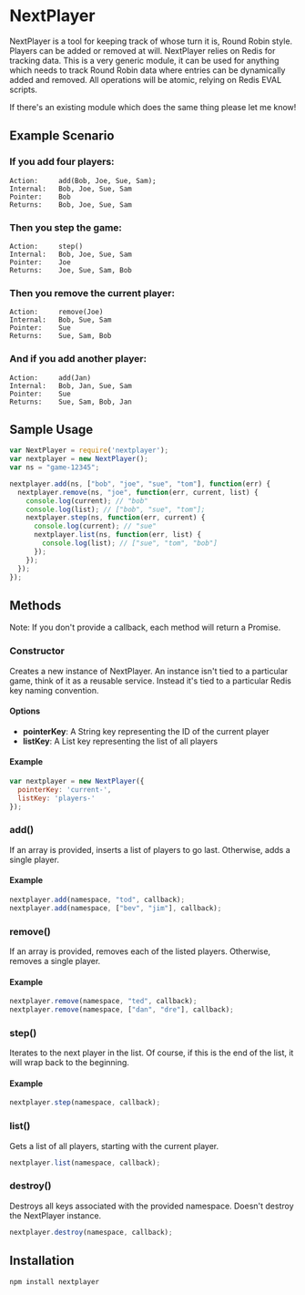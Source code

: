 # NextPlayer

NextPlayer is a tool for keeping track of whose turn it is, Round Robin style. Players can be added or removed at will. NextPlayer relies on Redis for tracking data. This is a very generic module, it can be used for anything which needs to track Round Robin data where entries can be dynamically added and removed. All operations will be atomic, relying on Redis EVAL scripts.

If there's an existing module which does the same thing please let me know!

## Example Scenario

### If you add four players:

```
Action:     add(Bob, Joe, Sue, Sam);
Internal:   Bob, Joe, Sue, Sam
Pointer:    Bob
Returns:    Bob, Joe, Sue, Sam
```

### Then you step the game:

```
Action:     step()
Internal:   Bob, Joe, Sue, Sam
Pointer:    Joe
Returns:    Joe, Sue, Sam, Bob
```

### Then you remove the current player:

```
Action:     remove(Joe)
Internal:   Bob, Sue, Sam
Pointer:    Sue
Returns:    Sue, Sam, Bob
```

### And if you add another player:

```
Action:     add(Jan)
Internal:   Bob, Jan, Sue, Sam
Pointer:    Sue
Returns:    Sue, Sam, Bob, Jan
```

## Sample Usage

```javascript
var NextPlayer = require('nextplayer');
var nextplayer = new NextPlayer();
var ns = "game-12345";

nextplayer.add(ns, ["bob", "joe", "sue", "tom"], function(err) {
  nextplayer.remove(ns, "joe", function(err, current, list) {
    console.log(current); // "bob"
    console.log(list); // ["bob", "sue", "tom"];
    nextplayer.step(ns, function(err, current) {
      console.log(current); // "sue"
      nextplayer.list(ns, function(err, list) {
        console.log(list); // ["sue", "tom", "bob"]
      });
    });
  });
});
```

## Methods

Note: If you don't provide a callback, each method will return a Promise.

### Constructor

Creates a new instance of NextPlayer. An instance isn't tied to a particular game, think of it as a reusable service. Instead it's tied to a particular Redis key naming convention.

#### Options

* **pointerKey**: A String key representing the ID of the current player
* **listKey**: A List key representing the list of all players

#### Example

```javascript
var nextplayer = new NextPlayer({
  pointerKey: 'current-',
  listKey: 'players-'
});
```

### add()

If an array is provided, inserts a list of players to go last. Otherwise, adds a single player.

#### Example

```javascript
nextplayer.add(namespace, "tod", callback);
nextplayer.add(namespace, ["bev", "jim"], callback);
```

### remove()

If an array is provided, removes each of the listed players. Otherwise, removes a single player.

#### Example

```javascript
nextplayer.remove(namespace, "ted", callback);
nextplayer.remove(namespace, ["dan", "dre"], callback);
```

### step()

Iterates to the next player in the list. Of course, if this is the end of the list, it will wrap back to the beginning.

#### Example

```javascript
nextplayer.step(namespace, callback);
```

### list()

Gets a list of all players, starting with the current player.

```javascript
nextplayer.list(namespace, callback);
```

### destroy()

Destroys all keys associated with the provided namespace. Doesn't destroy the NextPlayer instance.

```javascript
nextplayer.destroy(namespace, callback);
```

## Installation

```bash
npm install nextplayer
```
